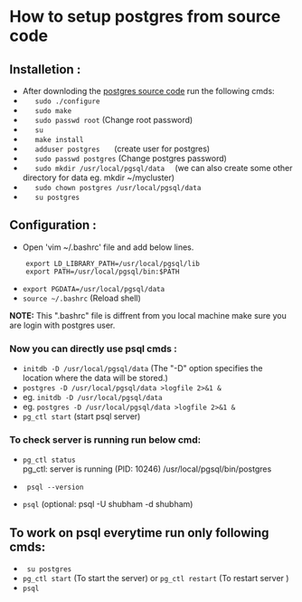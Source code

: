 # How to setup postgres from source code

## Installetion :
- After downloding the [postgres source code](https://www.postgresql.org/ftp/source/v9.4.26/)  run the following cmds:
- `    sudo ./configure `
- `    sudo make `
- `    sudo passwd root ` (Change root password)
- `    su ` 
- `    make install  `
- `    adduser postgres    ` (create user for postgres)
- `    sudo passwd postgres ` (Change postgres password)
- `    sudo mkdir /usr/local/pgsql/data   ` (we can also create some other directory for data eg. mkdir ~/mycluster)
- `    sudo chown postgres /usr/local/pgsql/data `
- `    su postgres `

## Configuration :
-   Open 'vim ~/.bashrc' file and add below lines.
``` 
    export LD_LIBRARY_PATH=/usr/local/pgsql/lib  
    export PATH=/usr/local/pgsql/bin:$PATH 
```
- ` export PGDATA=/usr/local/pgsql/data `
- ` source ~/.bashrc ` (Reload shell)

**NOTE:** This ".bashrc" file is diffrent from you local machine make sure you are login with postgres user.

### Now you can directly use psql cmds :
- ` initdb -D /usr/local/pgsql/data ` (The "-D" option specifies the location where the data will be stored.)
- ` postgres -D /usr/local/pgsql/data >logfile 2>&1 & `
- eg. ` initdb -D /usr/local/pgsql/data `
- eg. ` postgres -D /usr/local/pgsql/data >logfile 2>&1 & `
- ` pg_ctl start `     (start psql server)

### To check server is running run below cmd: 
- ` pg_ctl status `         
        pg_ctl: server is running (PID: 10246)
        /usr/local/pgsql/bin/postgres

- ` psql --version`
- ` psql ` (optional: psql -U shubham -d shubham)

## To work on psql everytime run only following cmds:
- ` su postgres`
- ` pg_ctl start ` (To start the server) or ` pg_ctl restart ` (To restart server )
- ` psql `
